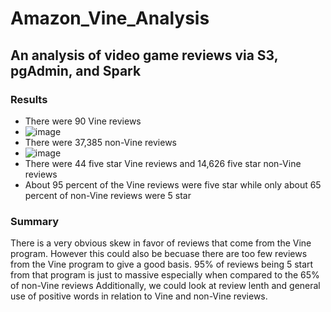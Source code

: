 # Amazon_Vine_Analysis
## An analysis of video game reviews via S3, pgAdmin, and Spark
### Results
  * There were 90 Vine reviews
  * ![image](https://user-images.githubusercontent.com/77762219/120253927-85e36d00-c23d-11eb-8cd9-640548fe4a88.png)
  * There were 37,385 non-Vine reviews
  * ![image](https://user-images.githubusercontent.com/77762219/120254018-b4614800-c23d-11eb-995f-4eb41da601a2.png)
  * There were 44 five star Vine reviews and 14,626 five star non-Vine reviews
  * About 95 percent of the Vine reviews were five star while only about 65 percent of non-Vine reviews were 5 star
### Summary
There is a very obvious skew in favor of reviews that come from the Vine program. However this could also be becuase there are too few reviews from the Vine program to give a good basis. 95% of reviews being 5 start from that program is just to massive especially when compared to the 65% of non-Vine reviews
Additionally, we could look at review lenth and general use of positive words in relation to Vine and non-Vine reviews.
